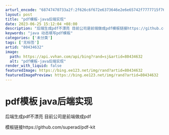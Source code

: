 ```yaml
---
arturl_encode: "68747470733a2f:2f626c6f672e6373646e2e6e65742f7777715f767261636c65:2f61727469636c652f64657461696c732f3830343334363332"
layout: post
title: "pdf模板-java后端实现"
date: 2023-06-25 15:12:04 +08:00
description: "后端生成pdf不漂亮 目前公司是前端做成pdf模板链接https://github.com/supe"
keywords: "java 动态填写pdf模板"
categories: ['未分类']
tags: ['无标签']
artid: "80434632"
image:
  path: https://api.vvhan.com/api/bing?rand=sj&artid=80434632
  alt: "pdf模板-java后端实现"
render_with_liquid: false
featuredImage: https://bing.ee123.net/img/rand?artid=80434632
featuredImagePreview: https://bing.ee123.net/img/rand?artid=80434632
---
```


# pdf模板 java后端实现

后端生成pdf不漂亮 目前公司是前端做成pdf

模板链接https://github.com/superad/pdf-kit